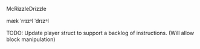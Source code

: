 McRizzleDrizzle

mæk ˈrrɪzᵊl ˈdrɪzᵊl

TODO: Update player struct to support a backlog of instructions. (Will allow block manipulation)
